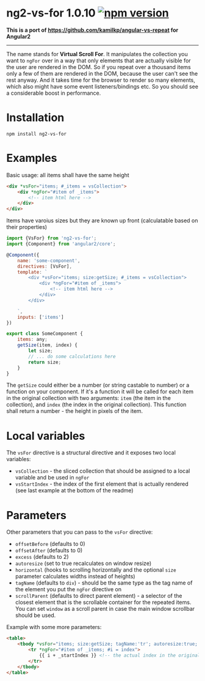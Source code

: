 ng2-vs-for 1.0.10 [![npm version](https://badge.fury.io/js/ng2-vs-for.svg)](https://badge.fury.io/js/ng2-vs-for)
===

**This is a port of https://github.com/kamilkp/angular-vs-repeat for Angular2**

---

The name stands for **Virtual Scroll For**. It manipulates the collection you want to `ngFor` over in a way that only elements that are actually visible for the user are rendered in the DOM. So if you repeat over a thousand items only a few of them are rendered in the DOM, because the user can't see the rest anyway. And it takes time for the browser to render so many elements, which also might have some event listeners/bindings etc. So you should see a considerable boost in performance.

Installation
===

`npm install ng2-vs-for`

Examples
===

Basic usage:
all items shall have the same height

```html
<div *vsFor="items; #_items = vsCollection">
    <div *ngFor="#item of _items">
        <!-- item html here -->
    </div>
</div>
```

Items have varoius sizes but they are known up front (calculatable based on their properties)

```javascript
import {VsFor} from 'ng2-vs-for';
import {Component} from 'angular2/core';

@Component({
    name: 'some-component',
    directives: [VsFor],
    template: `
        <div *vsFor="items; size:getSize; #_items = vsCollection">
            <div *ngFor="#item of _items">
                <!-- item html here -->
            </div>
        </div>

    `,
    inputs: ['items']
})

export class SomeComponent {
    items: any;
    getSize(item, index) {
        let size;
        // ... do some calculations here
        return size;
    }
}
```

The `getSize` could either be a number (or string castable to number) or a function on your component. If it's a function it will be called for each item in the original collection with two arguments: `item` (the item in the collection), and `index` (the index in the original collection). This function shall return a number - the height in pixels of the item.

Local variables
===

The `vsFor` directive is a structural directive and it exposes two local variables:

- `vsCollection` - the sliced collection that should be assigned to a local variable and be used in `ngFor`
- `vsStartIndex` - the index of the first element that is actually rendered (see last example at the bottom of the readme)

Parameters
===

Other parameters that you can pass to the `vsFor` directive:

 - `offsetBefore` (defaults to 0)
 - `offsetAfter` (defaults to 0)
 - `excess` (defaults to 2)
 - `autoresize` (set to true recalculates on window resize)
 - `horizontal` (hooks to scrolling horizontally and the optional `size` parameter calculates widths instead of heights)
 - `tagName` (defaults to `div`) - should be the same type as the tag name of the element you put the `ngFor` directive on
 - `scrollParent` (defaults to direct parent element) - a selector of the closest element that is the scrollable container for the repeated items. You can set `window` as a scroll parent in case the main window scrollbar should be used.
 
Example with some more parameters:

```html
<table>
    <tbody *vsFor="items; size:getSize; tagName:'tr'; autoresize:true; scrollParent:'window'; excess:3; #_items = vsCollection; #_startIndex = vsStartIndex">
        <tr *ngFor="#item of _items; #i = index">
            {{ i + _startIndex }} <!-- the actual index in the original collection  -->
        </tr>
    </tbody>
</table>
```
